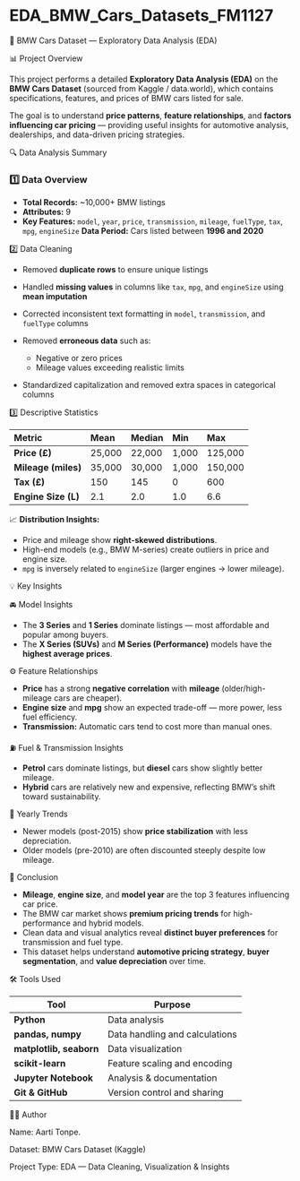 # EDA_BMW_Cars_Datasets_FM1127
 🚗 BMW Cars Dataset — Exploratory Data Analysis (EDA)

 📊 Project Overview

This project performs a detailed **Exploratory Data Analysis (EDA)** on the **BMW Cars Dataset** (sourced from Kaggle / data.world), which contains specifications, features, and prices of BMW cars listed for sale.

The goal is to understand **price patterns**, **feature relationships**, and **factors influencing car pricing** — providing useful insights for automotive analysis, dealerships, and data-driven pricing strategies.



🔍 Data Analysis Summary

### 1️⃣ Data Overview

* **Total Records:** ~10,000+ BMW listings
* **Attributes:** 9
* **Key Features:**
  `model`, `year`, `price`, `transmission`, `mileage`, `fuelType`, `tax`, `mpg`, `engineSize`
   **Data Period:** Cars listed between **1996 and 2020**

2️⃣ Data Cleaning

* Removed **duplicate rows** to ensure unique listings
* Handled **missing values** in columns like `tax`, `mpg`, and `engineSize` using **mean imputation**
* Corrected inconsistent text formatting in `model`, `transmission`, and `fuelType` columns
* Removed **erroneous data** such as:

  * Negative or zero prices
  * Mileage values exceeding realistic limits
* Standardized capitalization and removed extra spaces in categorical columns

 3️⃣ Descriptive Statistics

| Metric              | Mean   | Median | Min   | Max     |
| :------------------ | :----- | :----- | :---- | :------ |
| **Price (£)**       | 25,000 | 22,000 | 1,000 | 125,000 |
| **Mileage (miles)** | 35,000 | 30,000 | 1,000 | 150,000 |
| **Tax (£)**         | 150    | 145    | 0     | 600     |
| **Engine Size (L)** | 2.1    | 2.0    | 1.0   | 6.6     |

📈 **Distribution Insights:**

* Price and mileage show **right-skewed distributions**.
* High-end models (e.g., BMW M-series) create outliers in price and engine size.
* `mpg` is inversely related to `engineSize` (larger engines → lower mileage).



 💡 Key Insights

 🚘 Model Insights

* The **3 Series** and **1 Series** dominate listings — most affordable and popular among buyers.
* The **X Series (SUVs)** and **M Series (Performance)** models have the **highest average prices**.

⚙️ Feature Relationships

* **Price** has a strong **negative correlation** with **mileage** (older/high-mileage cars are cheaper).
* **Engine size** and **mpg** show an expected trade-off — more power, less fuel efficiency.
* **Transmission:** Automatic cars tend to cost more than manual ones.

 ⛽ Fuel & Transmission Insights

* **Petrol** cars dominate listings, but **diesel** cars show slightly better mileage.
* **Hybrid** cars are relatively new and expensive, reflecting BMW’s shift toward sustainability.

 📆 Yearly Trends

* Newer models (post-2015) show **price stabilization** with less depreciation.
* Older models (pre-2010) are often discounted steeply despite low mileage.


 🧠 Conclusion

* **Mileage**, **engine size**, and **model year** are the top 3 features influencing car price.
* The BMW car market shows **premium pricing trends** for high-performance and hybrid models.
* Clean data and visual analytics reveal **distinct buyer preferences** for transmission and fuel type.
* This dataset helps understand **automotive pricing strategy**, **buyer segmentation**, and **value depreciation** over time.


 🛠️ Tools Used

| Tool                    | Purpose                        |
| ----------------------- | ------------------------------ |
| **Python**              | Data analysis                  |
| **pandas, numpy**       | Data handling and calculations |
| **matplotlib, seaborn** | Data visualization             |
| **scikit-learn**        | Feature scaling and encoding   |
| **Jupyter Notebook**    | Analysis & documentation       |
| **Git & GitHub**        | Version control and sharing    |


 👩‍💻 Author

Name: Aarti Tonpe.

Dataset: BMW Cars Dataset (Kaggle)

Project Type: EDA — Data Cleaning, Visualization & Insights


